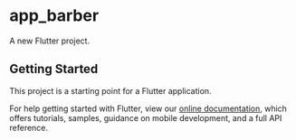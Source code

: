 # app_barber

A new Flutter project.

## Getting Started

This project is a starting point for a Flutter application.



For help getting started with Flutter, view our
[online documentation](https://flutter.dev/docs), which offers tutorials,
samples, guidance on mobile development, and a full API reference.
